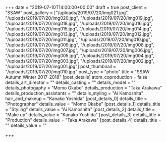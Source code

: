 +++
date = "2019-07-10T14:00:00+00:00"
draft = true
post_client = "SSAW"
post_gallery = ["/uploads/2019/07/20/img021.jpg", "/uploads/2019/07/20/img020.jpg", "/uploads/2019/07/20/img019.jpg", "/uploads/2019/07/20/img018.jpg", "/uploads/2019/07/20/img016.jpg", "/uploads/2019/07/20/img015.jpg", "/uploads/2019/07/20/img014.jpg", "/uploads/2019/07/20/img013.jpg", "/uploads/2019/07/20/img012.jpg", "/uploads/2019/07/20/img011.jpg", "/uploads/2019/07/20/img010.jpg", "/uploads/2019/07/20/img009.jpg", "/uploads/2019/07/20/img008.jpg", "/uploads/2019/07/20/img007.jpg", "/uploads/2019/07/20/img006.jpg", "/uploads/2019/07/20/img005.jpg", "/uploads/2019/07/20/img004.jpg", "/uploads/2019/07/20/img003.jpg", "/uploads/2019/07/20/img002.jpg", "/uploads/2019/07/20/img001.jpg"]
post_thumbnail = "/uploads/2019/07/20/img010.jpg"
post_type = "photo"
title = "SSAW Autumn Winter 2017-2018"
[post_details]
atom_coproduction = false
details_art_director = ""
details_casting = ""
details_model = ""
details_photogaphy = "Momo Okabe"
details_production = "Taka Arakawa"
details_production_assistants = ""
details_styling = "Ai Kamoshita"
hair_and_makeup = "Kanako Yoshida"
[post_details_0]
details_title = "Photographer"
details_value = "Momo Okabe"
[post_details_1]
details_title = "Styling"
details_value = "Ai Kamoshita"
[post_details_2]
details_title = "Make up"
details_value = "Kanako Yoshida"
[post_details_3]
details_title = "Production"
details_value = "Taka Arakawa"
[post_details_4]
details_title = ""
details_value = ""

+++
